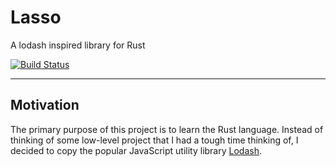 # Lasso
A lodash inspired library for Rust

[![Build Status](https://travis-ci.org/Rdbaker/Lasso.svg?branch=master)](https://travis-ci.org/Rdbaker/Lasso)

----
## Motivation
The primary purpose of this project is to learn the Rust language.
Instead of thinking of some low-level project that I had a tough time thinking of,
I decided to copy the popular JavaScript utility library [Lodash](https://lodash.com/).
